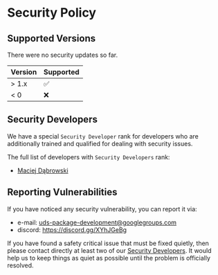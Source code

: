 # Security Policy

## Supported Versions

There were no security updates so far.

| Version | Supported          |
| ------- | ------------------ |
| > 1.x   | :white_check_mark: |
| < 0     | :x:                |


## Security Developers
We have a special `Security Developer` rank for developers who are additionally trained and qualified for dealing 
with security issues.

The full list of developers with `Security Developers` rank:
- [Maciej Dąbrowski](https://www.linkedin.com/in/maciej-dabrowski-test-engineer/)


## Reporting Vulnerabilities
If you have noticed any security vulnerability, you can report it via:
- e-mail: [uds-package-development@googlegroups.com](mailto:uds-package-development@googlegroups.com)
- discord: https://discord.gg/XYhJGeBg

If you have found a safety critical issue that must be fixed quietly, then please contact directly at least 
two of our [Security Developers](#security-developers).
It would help us to keep things as quiet as possible until the problem is officially resolved.

